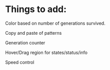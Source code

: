 # Things to add:

Color based on number of generations survived.

Copy and paste of patterns

Generation counter

Hover/Drag region for states/status/info

Speed control
